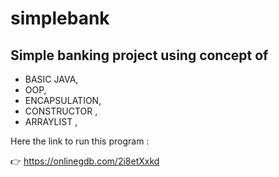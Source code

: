 # simplebank
## Simple banking project using concept of
+ BASIC JAVA,
+ OOP, 
+ ENCAPSULATION, 
+ CONSTRUCTOR ,
+ ARRAYLIST ,

Here the link to run this program :

 👉 https://onlinegdb.com/2i8etXxkd
 
 
 


